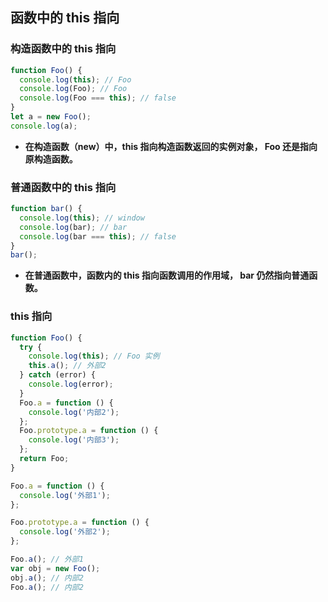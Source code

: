 ## 函数中的 this 指向

### 构造函数中的 this 指向

```javascript
function Foo() {
  console.log(this); // Foo
  console.log(Foo); // Foo
  console.log(Foo === this); // false
}
let a = new Foo();
console.log(a);
```

- **在构造函数（new）中，this 指向构造函数返回的实例对象， Foo 还是指向原构造函数。**

### 普通函数中的 this 指向

```javascript
function bar() {
  console.log(this); // window
  console.log(bar); // bar
  console.log(bar === this); // false
}
bar();
```

- **在普通函数中，函数内的 this 指向函数调用的作用域， bar 仍然指向普通函数。**

### this 指向

```javascript
function Foo() {
  try {
    console.log(this); // Foo 实例
    this.a(); // 外部2
  } catch (error) {
    console.log(error);
  }
  Foo.a = function () {
    console.log('内部2');
  };
  Foo.prototype.a = function () {
    console.log('内部3');
  };
  return Foo;
}

Foo.a = function () {
  console.log('外部1');
};

Foo.prototype.a = function () {
  console.log('外部2');
};

Foo.a(); // 外部1
var obj = new Foo();
obj.a(); // 内部2
Foo.a(); // 内部2
```

